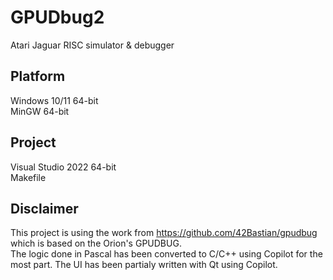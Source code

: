 # GPUDbug2
Atari Jaguar RISC simulator & debugger

## Platform
Windows 10/11 64-bit<br>
MinGW 64-bit

## Project
Visual Studio 2022 64-bit<br>
Makefile

## Disclaimer
This project is using the work from https://github.com/42Bastian/gpudbug which is based on the Orion's GPUDBUG.<br>
The logic done in Pascal has been converted to C/C++ using Copilot for the most part. The UI has been partialy written with Qt using Copilot.

